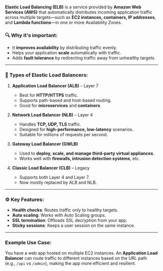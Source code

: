 **Elastic Load Balancing (ELB)** is a service provided by **Amazon Web Services (AWS)** that automatically distributes incoming application traffic across multiple targets—such as **EC2 instances, containers, IP addresses**, and **Lambda functions**—in one or more Availability Zones.

### 🔍 Why it's important:
- It **improves availability** by distributing traffic evenly.
- Helps your application **scale** automatically with traffic.
- Adds **fault tolerance** by redirecting traffic away from unhealthy targets.

---

### 🧠 Types of Elastic Load Balancers:

1. **Application Load Balancer (ALB)** – Layer 7
   - Best for **HTTP/HTTPS** traffic.
   - Supports path-based and host-based routing.
   - Good for **microservices** and **containers**.

2. **Network Load Balancer (NLB)** – Layer 4
   - Handles **TCP, UDP, TLS** traffic.
   - Designed for **high-performance, low-latency** scenarios.
   - Suitable for millions of requests per second.

3. **Gateway Load Balancer (GWLB)**
   - Used to **deploy, scale, and manage third-party virtual appliances**.
   - Works well with **firewalls, intrusion detection systems**, etc.

4. **Classic Load Balancer (CLB)** – Legacy
   - Supports both Layer 4 and Layer 7.
   - Now mostly replaced by ALB and NLB.

---

### ⚙️ Key Features:
- **Health checks**: Routes traffic only to healthy targets.
- **Auto scaling**: Works with Auto Scaling groups.
- **SSL termination**: Offloads SSL decryption from your app.
- **Sticky sessions**: Keeps a user session on the same instance.

---

### Example Use Case:
You have a web app hosted on multiple EC2 instances. An **Application Load Balancer** can route traffic to different instances based on the URL path (e.g., `/api` vs `/admin`), making the app more efficient and resilient.
